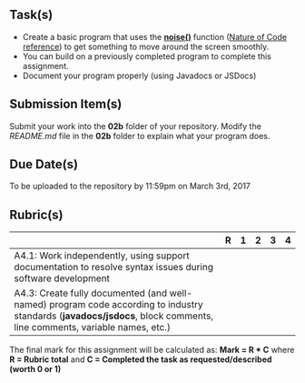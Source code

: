 Task(s)
-------
* Create a basic program that uses the **[noise()](https://p5js.org/examples/math-noise1d.html)** function ([Nature of Code reference](http://natureofcode.com/book/introduction/#intro_section6)) to get something to move around the screen smoothly.
* You can build on a previously completed program to complete this assignment.
* Document your program properly (using Javadocs or JSDocs)

Submission Item(s)
------------------
Submit your work into the **02b** folder of your repository.
Modify the _README.md_ file in the **02b** folder to explain what your program does.

Due Date(s)
-------------
To be uploaded to the repository by 11:59pm on March 3rd, 2017

Rubric(s)
---------

| | R | 1 | 2 | 3 | 4 |
|---| --- | --- | --- | --- | --- |
|A4.1: Work independently, using support documentation to resolve syntax issues during software development  | | | | | |
|A4.3: Create fully documented (and well-named) program code according to industry standards (**javadocs/jsdocs**, block comments, line comments, variable names, etc.)  | | | | | |

The final mark for this assignment will be calculated as: __Mark = R * C__ where **R = Rubric total** and **C = Completed the task as requested/described (worth 0 or 1)**
